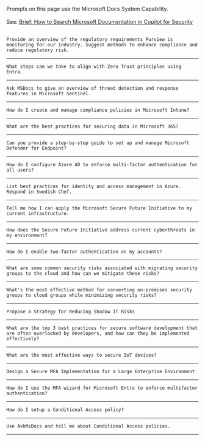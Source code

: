 Prompts on this page use the Microsoft Docs System Capability. <br><br>
See: <a href="https://rodtrent.substack.com/p/brief-how-to-search-microsoft-documentation" target="_blank">Brief: How to Search Microsoft Documentation in Copilot for Security</a> 
<br><br>
```
Provide an overview of the regulatory requirements Purview is monitoring for our industry. Suggest methods to enhance compliance and reduce regulatory risk.
```
---
```
What steps can we take to align with Zero Trust principles using Entra.
```
---
```
Ask MSDocs to give an overview of threat detection and response features in Microsoft Sentinel.
```
---
```
How do I create and manage compliance policies in Microsoft Intune?
```
---
```
What are the best practices for securing data in Microsoft 365?
```
---
```
Can you provide a step-by-step guide to set up and manage Microsoft Defender for Endpoint?
```
---
```
How do I configure Azure AD to enforce multi-factor authentication for all users?
```
---
```
List best practices for identity and access management in Azure. Respond in Swedish Chef.
```
---
```
Tell me how I can apply the Microsoft Secure Future Initiative to my current infrastructure.
```
---
```
How does the Secure Future Initiative address current cyberthreats in my environment?
```
---
```
How do I enable two-factor authentication on my accounts?
```
---
```
What are some common security risks associated with migrating security groups to the cloud and how can we mitigate these risks?
```
---
```
What's the most effective method for converting on-premises security groups to cloud groups while minimizing security risks?
```
---
```
Propose a Strategy for Reducing Shadow IT Risks
```
---
```
What are the top 3 best practices for secure software development that are often overlooked by developers, and how can they be implemented effectively?
```
---
```
What are the most effective ways to secure IoT devices?
```
---
```
Design a Secure MFA Implementation for a Large Enterprise Environment
```
---
```
How do I use the MFA wizard for Microsoft Entra to enforce multifactor authentication?
```
---
```
How do I setup a Conditional Access policy?
```
---
```
Use AskMsDocs and tell me about Conditional Access policies.
```
---
